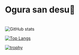 # Ogura san desu👋

#
![GitHub stats](https://github-readme-stats.vercel.app/api?username=kunihik0&show_icons=true&theme=vue-dark)

[![Top Langs](https://github-readme-stats.vercel.app/api/top-langs/?username=kunihik0&layout=compact&theme=vue-dark)](https://github.com/anuraghazra/github-readme-stats)

[![trophy](https://github-profile-trophy.vercel.app/?username=kunihik0&theme=discord)](https://github.com/ryo-ma/github-profile-trophy)

